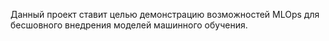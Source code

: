 Данный проект ставит целью демонстрацию возможностей MLOps для бесшовного внедрения моделей машинного обучения.
